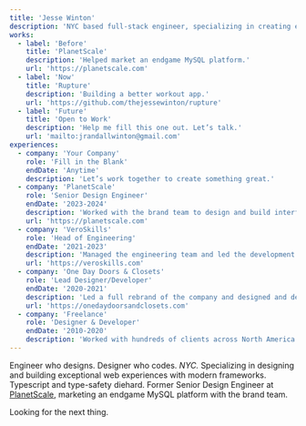 ```yaml
---
title: 'Jesse Winton'
description: 'NYC based full-stack engineer, specializing in creating exceptional UI & UX with modern frameworks'
works:
  - label: 'Before'
    title: 'PlanetScale'
    description: 'Helped market an endgame MySQL platform.'
    url: 'https://planetscale.com'
  - label: 'Now'
    title: 'Rupture'
    description: 'Building a better workout app.'
    url: 'https://github.com/thejessewinton/rupture'
  - label: 'Future'
    title: 'Open to Work'
    description: 'Help me fill this one out. Let’s talk.'
    url: 'mailto:jrandallwinton@gmail.com'
experiences:
  - company: 'Your Company'
    role: 'Fill in the Blank'
    endDate: 'Anytime'
    description: 'Let’s work together to create something great.'
  - company: 'PlanetScale'
    role: 'Senior Design Engineer'
    endDate: '2023-2024'
    description: 'Worked with the brand team to design and build interfaces and experiences for planetscale.com. Visit and hit `⌘+K` to see my last project.'
    url: 'https://planetscale.com'
  - company: 'VeroSkills'
    role: 'Head of Engineering'
    endDate: '2021-2023'
    description: 'Managed the engineering team and led the development of the VeroSkills application.'
    url: 'https://veroskills.com'
  - company: 'One Day Doors & Closets'
    role: 'Lead Designer/Developer'
    endDate: '2020-2021'
    description: 'Led a full rebrand of the company and designed and developed a new marketing website.'
    url: 'https://onedaydoorsandclosets.com'
  - company: 'Freelance'
    role: 'Designer & Developer'
    endDate: '2010-2020'
    description: 'Worked with hundreds of clients across North America to brand, design, and build their homes on the web.'
---
```


Engineer who designs. Designer who codes. _NYC._ Specializing in designing and building exceptional web experiences with modern frameworks. Typescript and type-safety diehard. Former Senior Design Engineer at [PlanetScale](https://planetscale.com), marketing an endgame MySQL platform with the brand team.

Looking for the next thing.
